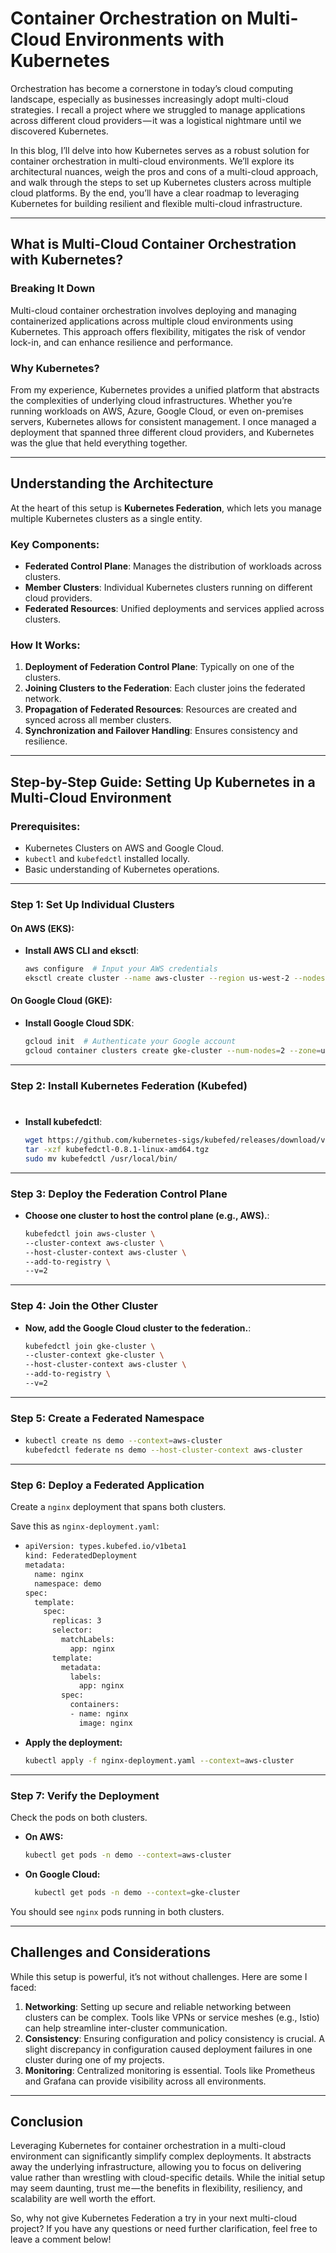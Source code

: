 
# Container Orchestration on Multi-Cloud Environments with Kubernetes

Orchestration has become a cornerstone in today’s cloud computing landscape, especially as businesses increasingly adopt multi-cloud strategies. I recall a project where we struggled to manage applications across different cloud providers — it was a logistical nightmare until we discovered Kubernetes.

In this blog, I’ll delve into how Kubernetes serves as a robust solution for container orchestration in multi-cloud environments. We’ll explore its architectural nuances, weigh the pros and cons of a multi-cloud approach, and walk through the steps to set up Kubernetes clusters across multiple cloud platforms. By the end, you’ll have a clear roadmap to leveraging Kubernetes for building resilient and flexible multi-cloud infrastructure.

---

## What is Multi-Cloud Container Orchestration with Kubernetes?

### Breaking It Down
Multi-cloud container orchestration involves deploying and managing containerized applications across multiple cloud environments using Kubernetes. This approach offers flexibility, mitigates the risk of vendor lock-in, and can enhance resilience and performance.

### Why Kubernetes?
From my experience, Kubernetes provides a unified platform that abstracts the complexities of underlying cloud infrastructures. Whether you’re running workloads on AWS, Azure, Google Cloud, or even on-premises servers, Kubernetes allows for consistent management. I once managed a deployment that spanned three different cloud providers, and Kubernetes was the glue that held everything together.

---

## Understanding the Architecture

At the heart of this setup is **Kubernetes Federation**, which lets you manage multiple Kubernetes clusters as a single entity.

### Key Components:
- **Federated Control Plane**: Manages the distribution of workloads across clusters.
- **Member Clusters**: Individual Kubernetes clusters running on different cloud providers.
- **Federated Resources**: Unified deployments and services applied across clusters.

### How It Works:
1. **Deployment of Federation Control Plane**: Typically on one of the clusters.
2. **Joining Clusters to the Federation**: Each cluster joins the federated network.
3. **Propagation of Federated Resources**: Resources are created and synced across all member clusters.
4. **Synchronization and Failover Handling**: Ensures consistency and resilience.

---

## Step-by-Step Guide: Setting Up Kubernetes in a Multi-Cloud Environment

### Prerequisites:
- Kubernetes Clusters on AWS and Google Cloud.
- `kubectl` and `kubefedctl` installed locally.
- Basic understanding of Kubernetes operations.

---

### Step 1: Set Up Individual Clusters

#### On AWS (EKS):

- **Install AWS CLI and eksctl**:
  ```bash
  aws configure  # Input your AWS credentials
  eksctl create cluster --name aws-cluster --region us-west-2 --nodes 2kubectl get pods

#### On Google Cloud (GKE):
- **Install Google Cloud SDK**:
  ```bash
  gcloud init  # Authenticate your Google account
  gcloud container clusters create gke-cluster --num-nodes=2 --zone=us-central1-a

---

### Step 2: Install Kubernetes Federation (Kubefed)

# 
- **Install kubefedctl**:
  ```bash
  wget https://github.com/kubernetes-sigs/kubefed/releases/download/v0.8.1/kubefedctl-0.8.1-linux-amd64.tgz
  tar -xzf kubefedctl-0.8.1-linux-amd64.tgz
  sudo mv kubefedctl /usr/local/bin/
---

### Step 3: Deploy the Federation Control Plane

- **Choose one cluster to host the control plane (e.g., AWS).**:
  ```bash
  kubefedctl join aws-cluster \
  --cluster-context aws-cluster \
  --host-cluster-context aws-cluster \
  --add-to-registry \
  --v=2
---

### Step 4: Join the Other Cluster
- **Now, add the Google Cloud cluster to the federation.**:
  ```bash
  kubefedctl join gke-cluster \
  --cluster-context gke-cluster \
  --host-cluster-context aws-cluster \
  --add-to-registry \
  --v=2

---

### Step 5: Create a Federated Namespace
-
  ```bash
  kubectl create ns demo --context=aws-cluster
  kubefedctl federate ns demo --host-cluster-context aws-cluster
---

### Step 6: Deploy a Federated Application
Create a `nginx` deployment that spans both clusters.

Save this as `nginx-deployment.yaml`:

-
  ```bash
  apiVersion: types.kubefed.io/v1beta1
  kind: FederatedDeployment
  metadata:
    name: nginx
    namespace: demo
  spec:
    template:
      spec:
        replicas: 3
        selector:
          matchLabels:
            app: nginx
        template:
          metadata:
            labels:
              app: nginx
          spec:
            containers:
            - name: nginx
              image: nginx

- **Apply the deployment:**
  ```bash
  kubectl apply -f nginx-deployment.yaml --context=aws-cluster
---

### Step 7: Verify the Deployment
Check the pods on both clusters.

- **On AWS:**
  ```bash
  kubectl get pods -n demo --context=aws-cluster
- **On Google Cloud:**
  ```bash
    kubectl get pods -n demo --context=gke-cluster
You should see `nginx` pods running in both clusters.

---

## Challenges and Considerations

While this setup is powerful, it’s not without challenges. Here are some I faced:

1. **Networking**: Setting up secure and reliable networking between clusters can be complex. Tools like VPNs or service meshes (e.g., Istio) can help streamline inter-cluster communication.
2. **Consistency**: Ensuring configuration and policy consistency is crucial. A slight discrepancy in configuration caused deployment failures in one cluster during one of my projects.
3. **Monitoring**: Centralized monitoring is essential. Tools like Prometheus and Grafana can provide visibility across all environments.

---

## Conclusion

Leveraging Kubernetes for container orchestration in a multi-cloud environment can significantly simplify complex deployments. It abstracts away the underlying infrastructure, allowing you to focus on delivering value rather than wrestling with cloud-specific details. While the initial setup may seem daunting, trust me — the benefits in flexibility, resiliency, and scalability are well worth the effort.

So, why not give Kubernetes Federation a try in your next multi-cloud project? If you have any questions or need further clarification, feel free to leave a comment below!
